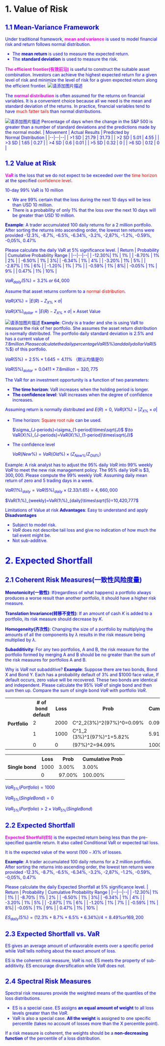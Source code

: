 ﻿
# 1. Value of Risk
## <font color=blue>1.1 Mean-Variance Framework
Under traditional framework, **<font color=fuchsia>mean and variance</font>** is used to model financial risk and return follows normal distribution.
- The **mean return** is used to measure the expected return.
- The **standard deviation** is used to measure the risk.

**<font color=fuchsia>The efficient frontier(有效前沿)</font>** is useful to construct the suitable asset combination. Investors can achieve the highest expected return for a given level of risk and minimize the level of risk for a given expected return along the efficient frontier.
![请添加图片描述](https://img-blog.csdnimg.cn/ce915f60756e4e4e8f71dda40b2ce3b2.png)

The **<font color=fuchsia>normal distribution</font>** is often assumed for the returns on financial variables. It is a convenient choice because all we need is the mean and standard deviation of the returns. In practice, financial variables tend to have <font color=red>much fatter tails</font> than normal distributions.

![请添加图片描述](https://img-blog.csdnimg.cn/939b28ebf8414a01aaf271e867ed953f.png)
Percentage of days when the change in the S&P 500 is greater than a number of standard deviations and the predictions made by the normal model.
| Movement | Actual Results | Predicted by <br/>Normal Distribution |
|--|--|--|
| >1 SD | 21.79 | 31.73 |
| >2 SD | 5.01 | 4.55 |
| >3 SD | 1.65 | 0.27 |
| >4 SD | 0.6 | 0.01 |
| >5 SD | 0.32 | 0 |
| >6 SD | 0.12 | 0 |

##  <font color=blue>1.2 Value at Risk
**<font color=fuchsia>VaR</font>** is the loss that we do not expect to be exceeded over the <font color=red>time horizon</font> at the specified <font color=red>confidence level</font>.

10-day $99\%$ VaR is 10 million
- We are $99\%$ certain that the loss during the next 10 days will be less than USD 10 million.
- There is a probability of only $1\%$ that the loss over the next 10 days will be greater than USD 10 million.

**Example**: A trader accumulated 100 daily returns for a 2 million portfolio. After sorting the returns into ascending order, the lowest ten returns were provided
-12.3%, -8.7%, -6.5%, -6.34%, -3.2%, -2,87%, -1.2%, -0.59%, -0,05%, 0.47%

Please calculate the daily VaR at 5% significance level.
| Return | Probability | Cumulative Probability Range |
|--|--|--|
| -12.30%| 1% | 1% |
| -8.70% | 1%  | 2% |
| -6.50% | 1%  |  3%|
| -6.34% | 1%  | 4% |
| -3.20% | 1%  | 5% |
| -2.87% | 1%  | 6% |
| -1.20% | 1%  | 7% |
| -0.59% | 1%  | 8%|
| -0.05% | 1%  | 9% |
| 0.47% | 1%  | 10% |

$VaR_{daily}(5\%)=3.2\%\;or\; 64,000$

Assume that asset returns conform to a <font color=red>normal distribution</font>.

$VaR(X\%)=|E(R)-Z_{X\%}\times \sigma|$

$VaR(X\%)_{dollar}=|E(R)-Z_{X\%}\times \sigma| \times \text{Asset Value}$

![请添加图片描述](https://img-blog.csdnimg.cn/5bb235bc96a04ff1808a33d529b6ce36.png)
**Example**: Cindy is a trader and she is using VaR to measure the risk of her portfolio. She assumes the asset return distribution is normally distributed. The portfolio daily standard deviation is $2.5\%$ and has a current value of $7.8 million. Please calculate the daily percentage VaR($5\%$) and daily dollar VaR($5\%$) of this portfolio.

$VaR(5\%)=2.5\%\times1.645=4.11\%$ （默认均值是$0$）

$VaR(5\%)_{dollar}=0.0411\times 7.8 million = 320,775$ 


The VaR for an investment opportunity is a function of two parameters:
- **The time horizon**: VaR increases when the holding period is longer.
- **The confidence level**: VaR increases when the degree of confidence increases.

Assuming return is normally distributed and $E(R)=0$, $VaR(X\%)=|Z_{X\%}\times\sigma|$
- Time horizon: <font color=red>Square root rule</font> can be used.
  
  $\sigma_{J-periods}=\sigma_{1-period}\times\sqrt{J}$  $\to VaR(X\%)_{J-periods}=VaR(X\%)_{1-period}\times\sqrt{J}$
- The confidence level

  $VaR(New\%)=VaR(Old\%)\times(Z_{New\%}/Z_{Old\%})$

Example: A risk analyst has to adjust the $95\%$ daily $VaR$ into $99\%$ weekly $VaR$ to meet the new risk management policy. The $95\%$ daily $VaR$ is $$3,300,000$. Please compute the $99\%$ weekly $VaR$. Assuming daily mean return of zero and $5$ trading days in a week.

$VaR(1\%)_{daily}=VaR(5\%)_{daily}\times(2.33/1.65)=4,660,000$

$VaR(1\%)_{weekly}=VaR(1\%)_{daily}\times\sqrt{5}=10,420,777$

Limitations of Value at risk
**Advantages**: Easy to understand and apply
**Disadvantages**
- Subject to model risk.
- $VaR$ does not describe tail loss and give no indication of how much the tail event might be.
- Not sub-additive.
# 2. Expected Shortfall
##  <font color=blue>2.1 Coherent Risk Measures(一致性风险度量)
**Monotonicity(一致性)**: If(regardless of what happens) a portfolio always produces a worse result than another portfolio, it should have a higher risk measure.

**Translation Invariance(转移不变性)**: If an amount of cash $K$ is added to a portfolio, its risk measure should decrease by $K$.

**Homogeneity(齐次性)**: Changing the size of a portfolio by multiplying the amounts of all the components by $\lambda$ results in the risk measure being multiplied by $\lambda$.
 
**Subadditivity**: For any two portfolios, A and B, the risk measure for the portfolio formed by merging A and B should be no greater than the sum of the risk measures for portfolios A and B.

Why is $VaR$ not subadditive?
**Example**: Suppose there are two bonds, Bond X and Bond Y. Each has a probability default of $3\%$ and $1000 face value, If default occurs, zero value will be recovered. These two bonds are identical and independent. Please calculate the $95\%$ $VaR$ of single bond and then sum then up. Compare the sum of single bond $VaR$ with portfolio $VaR$.

<table>
  <tr>
    <th rowspan=4>Portfolio</th>
    <th># of bond default</th>
    <th>Loss</th>
    <th>Prob</th>
    <th>Cumulative</th>
  </tr>
  <tr>
      <td>2</td>
      <td>2000</td>
      <td><mn>C^2_2(3%)^2(97%)^0=0.09%</mn></td>
      <td>0.09%</td>
  </tr>
    <tr>
      <td>1</td>
      <td>1000</td>
      <td>C^1_2  (3%)^1(97%)^1=5.82%</td>
      <td>5.91%</td>
  </tr>
    <tr>
      <td>0</td>
      <td>0</td>
      <td>(97%)^2=94.09%</td>
      <td>1000.00%</td>
  </tr>
</table>

<table>
  <tr>
      <th rowspan=3>Single bond</th>
      <th>Loss</th>
      <th>Prob</th>
      <th>Cumulative Prob</th>
  </tr>
  <tr>
      <td>1000</td>
      <td>3.00%</td>
      <td>3.00%</td>
  </tr>
    <tr>
      <td>0</td>
      <td>97.00%</td>
      <td>100.00%</td>
  </tr>
</table>

$VaR_{5\%}(Portfolio)=1000$

$VaR_{5\%}(Single Bond)=0$

$VaR_{5\%}(Portfolio)>2\times VaR_{5\%}(Single Bond)$

## 2.2 Expected Shortfall
**<font color=fuchsia>Expected Shortfall(ES)</font>** is the expected return being less than the pre-specified quantile return. It also called Conditional VaR or expected tail loss.

It  is the expected value of the worst $(100-X)\%$ of losses.

**Example**: A trader accumulated 100 daily returns for a 2 million portfolio. After sorting the returns into ascending order, the lowest ten returns were provided
-12.3%, -8.7%, -6.5%, -6.34%, -3.2%, -2,87%, -1.2%, -0.59%, -0,05%, 0.47%

Please calculate the daily Expected Shortfall at 5% significance level.
| Return | Probability | Cumulative Probability Range |
|--|--|--|
| -12.30%| 1% | 1% |
| -8.70% | 1%  | 2% |
| -6.50% | 1%  |  3%|
| -6.34% | 1%  | 4% |
| -3.20% | 1%  | 5% |
| -2.87% | 1%  | 6% |
| -1.20% | 1%  | 7% |
| -0.59% | 1%  | 8%|
| -0.05% | 1%  | 9% |
| 0.47% | 1%  | 10% |

$ES_{daily}(5\%)=(12.3\%+8.7\%+6.5\%+6.34\%)/4=8.49\% or 169,200$
##  <font color=blue>2.3 Expected Shortfall vs. VaR
ES gives an average amount of unfavorable events over a specific period while $VaR$ tells nothing about the exact amount of loss.

ES is the coherent risk measure, $VaR$ is not. ES meets the property of sub-additivity. ES encourage diversification while $VaR$ does not.
##  <font color=blue>2.4 Spectral Risk Measures
Spectral risk measures provide the weighted means of the quantiles of the loss distributions.
- ES is a special case. ES assigns **an equal amount of weight** to all loss levels greater than the $VaR$.
- VaR is also a special case. **All the weight** is assigned to one specific percentile (takes no account of losses more than the X percentile point).

If a risk measure is coherent, the weights should be a **non-decreasing function** of the percentile of a loss distribution.
